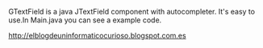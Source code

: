 GTextField is a java JTextField component with autocompleter. It's easy to use.In Main.java you can see a example code.

http://elblogdeuninformaticocurioso.blogspot.com.es
